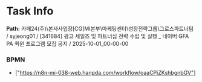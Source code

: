 # Task Info

**Path:** 카페24(주)\본사사업장\[CG]MI본부\마케팅센터\성장전략그룹\그로스파트너팀 / syjeong01 / [341684] 광고 세일즈 및 파트너십 전략 수립 및 실행 _ 네이버 GFA PA 퀵윈 프로그램 모집 공지 / 2025-10-01_00-00-00

### BPMN
- ["https://n8n-mi-038-web.hanpda.com/workflow/oaaCPiZKshbgnbGV"]


